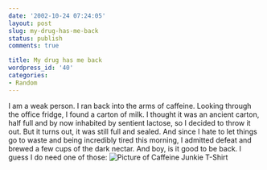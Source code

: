 ```yaml
---
date: '2002-10-24 07:24:05'
layout: post
slug: my-drug-has-me-back
status: publish
comments: true

title: My drug has me back
wordpress_id: '40'
categories:
- Random
---
```


I am a weak person. I ran back into the arms of caffeine.
Looking through the office fridge, I found a carton of milk. I thought it was an ancient carton, half full and by now inhabited by sentient lactose, so I decided to throw it out. But it turns out, it was still full and sealed. And since I hate to let things go to waste and being incredibly tired this morning, I admitted defeat and brewed a few cups of the dark nectar.
And boy, is it good to be back.
I guess I do need one of those:
![Picture of Caffeine Junkie T-Shirt](http://www.thinkgeek.com/images/products/zoom/caffeine-junkie.jpg)
